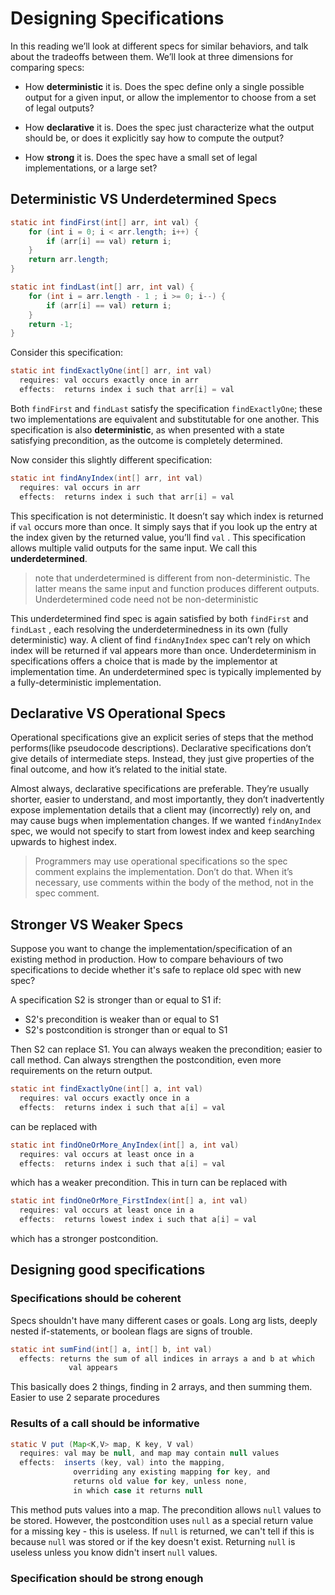 # Designing Specifications

In this reading we’ll look at different specs for similar behaviors, and talk about the tradeoffs between them. We’ll look at three dimensions for comparing specs:

- How **deterministic** it is. Does the spec define only a single possible output for a given input, or allow the implementor to choose from a set of legal outputs?

- How **declarative** it is. Does the spec just characterize what the output should be, or does it explicitly say how to compute the output?

- How **strong** it is. Does the spec have a small set of legal implementations, or a large set?

## Deterministic VS Underdetermined Specs

```java
static int findFirst(int[] arr, int val) {
    for (int i = 0; i < arr.length; i++) {
        if (arr[i] == val) return i;
    }
    return arr.length;
}
```
```java
static int findLast(int[] arr, int val) {
    for (int i = arr.length - 1 ; i >= 0; i--) {
        if (arr[i] == val) return i;
    }
    return -1;
}
```

Consider this specification:
```java
static int findExactlyOne(int[] arr, int val)
  requires: val occurs exactly once in arr
  effects:  returns index i such that arr[i] = val
```
Both `findFirst` and `findLast` satisfy the specification `findExactlyOne`; these two implementations are equivalent and substitutable for one another. This specification is also **deterministic**, as when presented with a state satisfying precondition, as the outcome is completely determined.

Now consider this slightly different specification:
```java
static int findAnyIndex(int[] arr, int val)
  requires: val occurs in arr
  effects:  returns index i such that arr[i] = val
```

This specification is not deterministic. It doesn’t say which index is returned if `val` occurs more than once. It simply says that if you look up the entry at the index given by the returned value, you’ll find `val` . This specification allows multiple valid outputs for the same input. We call this **underdetermined**.

> note that underdetermined is different from non-deterministic. The latter means the same input and function produces different outputs. Underdetermined code need not be non-deterministic

This underdetermined find spec is again satisfied by both `findFirst` and `findLast` , each resolving the underdeterminedness in its own (fully deterministic) way. A client of find `findAnyIndex` spec can’t rely on which index will be returned if val appears more than once. Underdeterminism in specifications offers a choice that is made by the implementor at implementation time. An underdetermined spec is typically implemented by a fully-deterministic implementation.

## Declarative VS Operational Specs

Operational specifications give an explicit series of steps that the method performs(like pseudocode descriptions). Declarative specifications don’t give details of intermediate steps. Instead, they just give properties of the final outcome, and how it’s related to the initial state.

Almost always, declarative specifications are preferable. They’re usually shorter, easier to understand, and most importantly, they don’t inadvertently expose implementation details that a client may (incorrectly) rely on, and may cause bugs when implementation changes. If we wanted `findAnyIndex` spec, we would not specify to start from lowest index and keep searching upwards to highest index.

> Programmers may use operational specifications so the spec comment explains the implementation. Don’t do that. When it’s necessary, use comments within the body of the method, not in the spec comment.

## Stronger VS Weaker Specs

Suppose you want to change the implementation/specification of an existing method in production. How to compare behaviours of two specifications to decide whether it's safe to replace old spec with new spec?

A specification S2 is stronger than or equal to S1 if:
- S2's precondition is weaker than or equal to S1
- S2's postcondition is stronger than or equal to S1

Then S2 can replace S1. You can always weaken the precondition; easier to call method. Can always strengthen the postcondition, even more requirements on the return output.

```java
static int findExactlyOne(int[] a, int val)
  requires: val occurs exactly once in a
  effects:  returns index i such that a[i] = val
```

can be replaced with

```java
static int findOneOrMore_AnyIndex(int[] a, int val)
  requires: val occurs at least once in a
  effects:  returns index i such that a[i] = val
```

which has a weaker precondition. This in turn can be replaced with

```java
static int findOneOrMore_FirstIndex(int[] a, int val)
  requires: val occurs at least once in a
  effects:  returns lowest index i such that a[i] = val
```

which has a stronger postcondition.

## Designing good specifications

### Specifications should be coherent

Specs shouldn't have many different cases or goals. Long arg lists, deeply nested if-statements, or boolean flags are signs of trouble.

```java
static int sumFind(int[] a, int[] b, int val)
  effects: returns the sum of all indices in arrays a and b at which
             val appears
```

This basically does 2 things, finding in 2 arrays, and then summing them. Easier to use 2 separate procedures

### Results of a call should be informative

```java
static V put (Map<K,V> map, K key, V val)
  requires: val may be null, and map may contain null values
  effects:  inserts (key, val) into the mapping,
              overriding any existing mapping for key, and
              returns old value for key, unless none,
              in which case it returns null
```
This method puts values into a map. The precondition allows `null` values to be stored. However, the postcondition uses `null` as a special return value for a missing key - this is useless. If `null` is returned, we can't tell if this is because `null` was stored or if the key doesn't exist. Returning `null` is useless unless you know didn't insert `null` values.

### Specification should be strong enough





